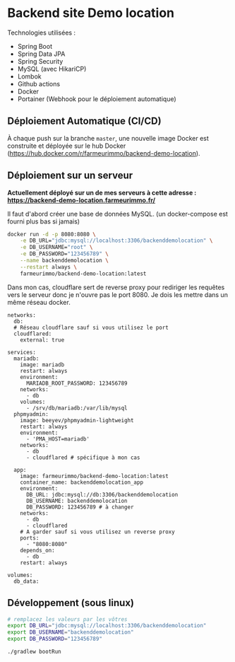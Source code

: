 # Backend site Demo location

Technologies utilisées :

- Spring Boot
- Spring Data JPA
- Spring Security
- MySQL (avec HikariCP)
- Lombok
- Github actions
- Docker
- Portainer (Webhook pour le déploiement automatique)

## Déploiement Automatique (CI/CD)

À chaque push sur la branche `master`, une nouvelle image Docker est construite et déployée sur le hub Docker (https://hub.docker.com/r/farmeurimmo/backend-demo-location).

## Déploiement sur un serveur

**Actuellement déployé sur un de mes serveurs à cette adresse : https://backend-demo-location.farmeurimmo.fr/**

Il faut d'abord créer une base de données MySQL. (un docker-compose est fourni plus bas si jamais)

```bash
docker run -d -p 8080:8080 \
    -e DB_URL="jdbc:mysql://localhost:3306/backenddemolocation" \
    -e DB_USERNAME="root" \
    -e DB_PASSWORD="123456789" \
    --name backenddemolocation \
    --restart always \
    farmeurimmo/backend-demo-location:latest
```

Dans mon cas, cloudflare sert de reverse proxy pour rediriger les requêtes vers le serveur donc je n'ouvre pas le port 8080. 
Je dois les mettre dans un même réseau docker.

```docker-compose
networks:
  db:
  # Réseau cloudflare sauf si vous utilisez le port
  cloudflared:
    external: true

services:
  mariadb:
    image: mariadb
    restart: always
    environment:
      MARIADB_ROOT_PASSWORD: 123456789
    networks:
      - db
    volumes:
      - /srv/db/mariadb:/var/lib/mysql
  phpmyadmin:
    image: beeyev/phpmyadmin-lightweight
    restart: always
    environment:
      - 'PMA_HOST=mariadb'
    networks:
      - db
      - cloudflared # spécifique à mon cas

  app:
    image: farmeurimmo/backend-demo-location:latest
    container_name: backenddemolocation_app
    environment:
      DB_URL: jdbc:mysql://db:3306/backenddemolocation
      DB_USERNAME: backenddemolocation
      DB_PASSWORD: 123456789 # à changer
    networks:
      - db
      - cloudflared
    # A garder sauf si vous utilisez un reverse proxy
    ports:
      - "8080:8080"
    depends_on:
      - db
    restart: always

volumes:
  db_data:
```

## Développement (sous linux)

```bash
# remplacez les valeurs par les vôtres
export DB_URL="jdbc:mysql://localhost:3306/backenddemolocation"
export DB_USERNAME="backenddemolocation"
export DB_PASSWORD="123456789"

./gradlew bootRun
```
